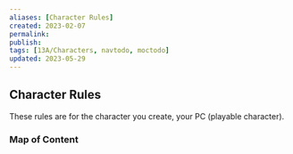 ```yaml
---
aliases: [Character Rules]
created: 2023-02-07
permalink: 
publish: 
tags: [13A/Characters, navtodo, moctodo]
updated: 2023-05-29
---
```


## Character Rules

These rules are for the character you create, your PC (playable character).

### Map of Content